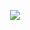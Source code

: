 <p align="center"> 
  <img src="https://media.tenor.com/WR0F84xVaNcAAAAC/cockroach-jumping.gif" />
</p>
